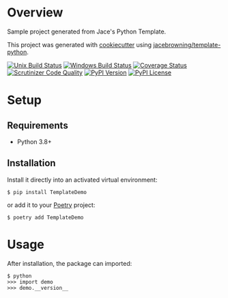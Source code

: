 # Overview

Sample project generated from Jace's Python Template.

This project was generated with [cookiecutter](https://github.com/audreyr/cookiecutter) using [jacebrowning/template-python](https://github.com/jacebrowning/template-python).

[![Unix Build Status](https://img.shields.io/travis/jacebrowning/template-python-demo.svg?label=unix)](https://travis-ci.org/jacebrowning/template-python-demo)
[![Windows Build Status](https://img.shields.io/appveyor/ci/jacebrowning/template-python-demo.svg?label=windows)](https://ci.appveyor.com/project/jacebrowning/template-python-demo)
[![Coverage Status](https://img.shields.io/coveralls/jacebrowning/template-python-demo.svg)](https://coveralls.io/r/jacebrowning/template-python-demo)
[![Scrutinizer Code Quality](https://img.shields.io/scrutinizer/g/jacebrowning/template-python-demo.svg)](https://scrutinizer-ci.com/g/jacebrowning/template-python-demo)
[![PyPI Version](https://img.shields.io/pypi/v/TemplateDemo.svg)](https://pypi.org/project/TemplateDemo)
[![PyPI License](https://img.shields.io/pypi/l/TemplateDemo.svg)](https://pypi.org/project/TemplateDemo)

# Setup

## Requirements

* Python 3.8+

## Installation

Install it directly into an activated virtual environment:

```text
$ pip install TemplateDemo
```

or add it to your [Poetry](https://poetry.eustace.io/) project:

```text
$ poetry add TemplateDemo
```

# Usage

After installation, the package can imported:

```text
$ python
>>> import demo
>>> demo.__version__
```
